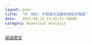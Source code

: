 ```yaml
---
layout: post
title:  "H. 003: 牛顿迭代法解非线性方程组"
date:   2022-09-22 21:45:21 +0800
category: Numerical Analysis
---
```

[阅读原文](http://cdn.constantine3.cn/H.%20003.pdf)
